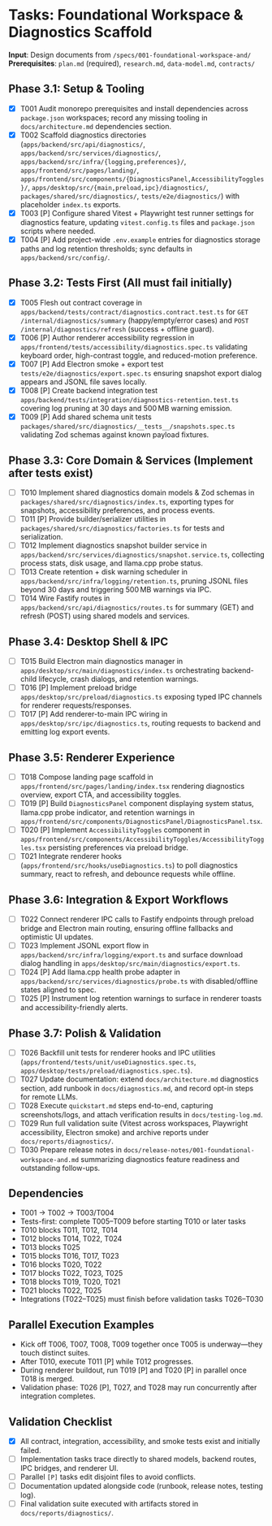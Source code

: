 # Tasks: Foundational Workspace & Diagnostics Scaffold

**Input**: Design documents from `/specs/001-foundational-workspace-and/`
**Prerequisites**: `plan.md` (required), `research.md`, `data-model.md`, `contracts/`

## Phase 3.1: Setup & Tooling
- [x] T001 Audit monorepo prerequisites and install dependencies across `package.json` workspaces; record any missing tooling in `docs/architecture.md` dependencies section.
- [x] T002 Scaffold diagnostics directories (`apps/backend/src/api/diagnostics/`, `apps/backend/src/services/diagnostics/`, `apps/backend/src/infra/{logging,preferences}/`, `apps/frontend/src/pages/landing/`, `apps/frontend/src/components/{DiagnosticsPanel,AccessibilityToggles}/`, `apps/desktop/src/{main,preload,ipc}/diagnostics/`, `packages/shared/src/diagnostics/`, `tests/e2e/diagnostics/`) with placeholder `index.ts` exports.
- [x] T003 [P] Configure shared Vitest + Playwright test runner settings for diagnostics feature, updating `vitest.config.ts` files and `package.json` scripts where needed.
- [x] T004 [P] Add project-wide `.env.example` entries for diagnostics storage paths and log retention thresholds; sync defaults in `apps/backend/src/config/`.

## Phase 3.2: Tests First (All must fail initially)
- [x] T005 Flesh out contract coverage in `apps/backend/tests/contract/diagnostics.contract.test.ts` for `GET /internal/diagnostics/summary` (happy/empty/error cases) and `POST /internal/diagnostics/refresh` (success + offline guard).
- [x] T006 [P] Author renderer accessibility regression in `apps/frontend/tests/accessibility/diagnostics.spec.ts` validating keyboard order, high-contrast toggle, and reduced-motion preference.
- [x] T007 [P] Add Electron smoke + export test `tests/e2e/diagnostics/export.spec.ts` ensuring snapshot export dialog appears and JSONL file saves locally.
- [x] T008 [P] Create backend integration test `apps/backend/tests/integration/diagnostics-retention.test.ts` covering log pruning at 30 days and 500 MB warning emission.
- [x] T009 [P] Add shared schema unit tests `packages/shared/src/diagnostics/__tests__/snapshots.spec.ts` validating Zod schemas against known payload fixtures.

## Phase 3.3: Core Domain & Services (Implement after tests exist)
- [ ] T010 Implement shared diagnostics domain models & Zod schemas in `packages/shared/src/diagnostics/index.ts`, exporting types for snapshots, accessibility preferences, and process events.
- [ ] T011 [P] Provide builder/serializer utilities in `packages/shared/src/diagnostics/factories.ts` for tests and serialization.
- [ ] T012 Implement diagnostics snapshot builder service in `apps/backend/src/services/diagnostics/snapshot.service.ts`, collecting process stats, disk usage, and llama.cpp probe status.
- [ ] T013 Create retention + disk warning scheduler in `apps/backend/src/infra/logging/retention.ts`, pruning JSONL files beyond 30 days and triggering 500 MB warnings via IPC.
- [ ] T014 Wire Fastify routes in `apps/backend/src/api/diagnostics/routes.ts` for summary (GET) and refresh (POST) using shared models and services.

## Phase 3.4: Desktop Shell & IPC
- [ ] T015 Build Electron main diagnostics manager in `apps/desktop/src/main/diagnostics/index.ts` orchestrating backend-child lifecycle, crash dialogs, and retention warnings.
- [ ] T016 [P] Implement preload bridge `apps/desktop/src/preload/diagnostics.ts` exposing typed IPC channels for renderer requests/responses.
- [ ] T017 [P] Add renderer-to-main IPC wiring in `apps/desktop/src/ipc/diagnostics.ts`, routing requests to backend and emitting log export events.

## Phase 3.5: Renderer Experience
- [ ] T018 Compose landing page scaffold in `apps/frontend/src/pages/landing/index.tsx` rendering diagnostics overview, export CTA, and accessibility toggles.
- [ ] T019 [P] Build `DiagnosticsPanel` component displaying system status, llama.cpp probe indicator, and retention warnings in `apps/frontend/src/components/DiagnosticsPanel/DiagnosticsPanel.tsx`.
- [ ] T020 [P] Implement `AccessibilityToggles` component in `apps/frontend/src/components/AccessibilityToggles/AccessibilityToggles.tsx` persisting preferences via preload bridge.
- [ ] T021 Integrate renderer hooks (`apps/frontend/src/hooks/useDiagnostics.ts`) to poll diagnostics summary, react to refresh, and debounce requests while offline.

## Phase 3.6: Integration & Export Workflows
- [ ] T022 Connect renderer IPC calls to Fastify endpoints through preload bridge and Electron main routing, ensuring offline fallbacks and optimistic UI updates.
- [ ] T023 Implement JSONL export flow in `apps/backend/src/infra/logging/export.ts` and surface download dialog handling in `apps/desktop/src/main/diagnostics/export.ts`.
- [ ] T024 [P] Add llama.cpp health probe adapter in `apps/backend/src/services/diagnostics/probe.ts` with disabled/offline states aligned to spec.
- [ ] T025 [P] Instrument log retention warnings to surface in renderer toasts and accessibility-friendly alerts.

## Phase 3.7: Polish & Validation
- [ ] T026 Backfill unit tests for renderer hooks and IPC utilities (`apps/frontend/tests/unit/useDiagnostics.spec.ts`, `apps/desktop/tests/preload/diagnostics.spec.ts`).
- [ ] T027 Update documentation: extend `docs/architecture.md` diagnostics section, add runbook in `docs/diagnostics.md`, and record opt-in steps for remote LLMs.
- [ ] T028 Execute `quickstart.md` steps end-to-end, capturing screenshots/logs, and attach verification results in `docs/testing-log.md`.
- [ ] T029 Run full validation suite (Vitest across workspaces, Playwright accessibility, Electron smoke) and archive reports under `docs/reports/diagnostics/`.
- [ ] T030 Prepare release notes in `docs/release-notes/001-foundational-workspace-and.md` summarizing diagnostics feature readiness and outstanding follow-ups.

## Dependencies
- T001 → T002 → T003/T004
- Tests-first: complete T005–T009 before starting T010 or later tasks
- T010 blocks T011, T012, T014
- T012 blocks T014, T022, T024
- T013 blocks T025
- T015 blocks T016, T017, T023
- T016 blocks T020, T022
- T017 blocks T022, T023, T025
- T018 blocks T019, T020, T021
- T021 blocks T022, T025
- Integrations (T022–T025) must finish before validation tasks T026–T030

## Parallel Execution Examples
- Kick off T006, T007, T008, T009 together once T005 is underway—they touch distinct suites.
- After T010, execute T011 [P] while T012 progresses.
- During renderer buildout, run T019 [P] and T020 [P] in parallel once T018 is merged.
- Validation phase: T026 [P], T027, and T028 may run concurrently after integration completes.

## Validation Checklist
- [x] All contract, integration, accessibility, and smoke tests exist and initially failed.
- [ ] Implementation tasks trace directly to shared models, backend routes, IPC bridges, and renderer UI.
- [ ] Parallel `[P]` tasks edit disjoint files to avoid conflicts.
- [ ] Documentation updated alongside code (runbook, release notes, testing log).
- [ ] Final validation suite executed with artifacts stored in `docs/reports/diagnostics/`.
